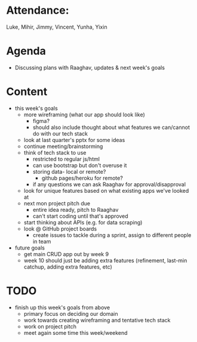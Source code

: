# Attendance: 
Luke, Mihir, Jimmy, Vincent, Yunha, Yixin

# Agenda
- Discussing plans with Raaghav, updates & next week's goals

# Content
- this week's goals
	- more wireframing (what our app should look like)
		- figma?
		- should also include thought about what features we can/cannot do with our tech stack
	- look at last quarter's pptx for some ideas
	- continue meeting/brainstorming
	- think of tech stack to use
		- restricted to regular js/html
		- can use bootstrap but don't overuse it
		- storing data- local or remote?
			- github pages/heroku for remote?
		- if any questions we can ask Raaghav for approval/disapproval
	- look for unique features based on what existing apps we've looked at
	- next mon project pitch due
		- entire idea ready, pitch to Raaghav
		- can't start coding until that's approved
	- start thinking about APIs (e.g. for data scraping)
	- look @ GitHub project boards
		- create issues to tackle during a sprint, assign to different people in team
- future goals
	- get main CRUD app out by week 9
	- week 10 should just be adding extra features (refinement, last-min catchup, adding extra features, etc)

# TODO
- finish up this week's goals from above
	- primary focus on deciding our domain
	- work towards creating wireframing and tentative tech stack
	- work on project pitch
	- meet again some time this week/weekend
